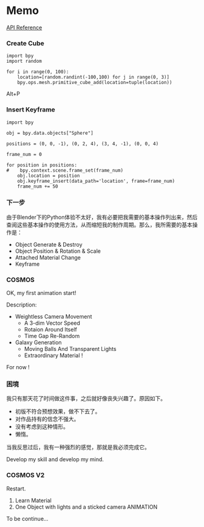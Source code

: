 # Memo

[API Reference](https://docs.blender.org/api/master/)

### Create Cube

```
import bpy
import random

for i in range(0, 100):
	location=[random.randint(-100,100) for j in range(0, 3)]
	bpy.ops.mesh.primitive_cube_add(location=tuple(location))
```

Alt+P

### Insert Keyframe
```
import bpy

obj = bpy.data.objects["Sphere"]

positions = (0, 0, -1), (0, 2, 4), (3, 4, -1), (0, 0, 4)

frame_num = 0

for position in positions:
#    bpy.context.scene.frame_set(frame_num)
    obj.location = position
    obj.keyframe_insert(data_path='location', frame=frame_num)
    frame_num += 50
```

### 下一步

由于Blender下的Python体验不太好，我有必要把我需要的基本操作列出来，然后查阅这些基本操作的使用方法，从而缩短我的制作周期。那么，我所需要的基本操作是：

+ Object Generate & Destroy
+ Object Position & Rotation & Scale
+ Attached Material Change
+ Keyframe

### COSMOS

OK, my first animation start!

Description: 

+ Weightless Camera Movement
  - A 3-dim Vector Speed
  - Rotaion Around Itself
  - Time Gap Re-Random
+ Galaxy Generation
  - Moving Balls And Transparent Lights
  - Extraordinary Material !

For now !

### 困境

我只有那天花了时间做这件事，之后就好像丧失兴趣了。原因如下。

+ 初版不符合预想效果，做不下去了。
+ 对作品持有的信念不强大。
+ 没有考虑到这种情形。
+ 懒惰。

当我反思过后，我有一种强烈的感觉，那就是我必须完成它。

Develop my skill and develop my mind.

### COSMOS V2

Restart.

1. Learn Material
2. One Object with lights and a sticked camera ANIMATION

To be continue...

